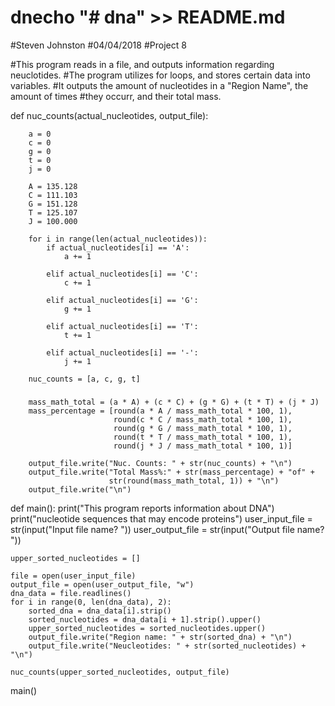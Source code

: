 # dnecho "# dna" >> README.md
#Steven Johnston
#04/04/2018
#Project 8

#This program reads in a file, and outputs information regarding neuclotides.
#The program utilizes for loops, and stores certain data into variables.
#It outputs the amount of nucleotides in a "Region Name", the amount of times
#they occurr, and their total mass. 


def nuc_counts(actual_nucleotides, output_file):

        a = 0
        c = 0
        g = 0
        t = 0
        j = 0

        A = 135.128
        C = 111.103
        G = 151.128
        T = 125.107
        J = 100.000
        
        for i in range(len(actual_nucleotides)):
            if actual_nucleotides[i] == 'A':
                a += 1

            elif actual_nucleotides[i] == 'C':
                c += 1

            elif actual_nucleotides[i] == 'G':
                g += 1
                
            elif actual_nucleotides[i] == 'T':
                t += 1
                
            elif actual_nucleotides[i] == '-':
                j += 1

        nuc_counts = [a, c, g, t]

###

        mass_math_total = (a * A) + (c * C) + (g * G) + (t * T) + (j * J)        
        mass_percentage = [round(a * A / mass_math_total * 100, 1),
                           round(c * C / mass_math_total * 100, 1),
                           round(g * G / mass_math_total * 100, 1),
                           round(t * T / mass_math_total * 100, 1),
                           round(j * J / mass_math_total * 100, 1)]

        output_file.write("Nuc. Counts: " + str(nuc_counts) + "\n")
        output_file.write("Total Mass%:" + str(mass_percentage) + "of" +
                          str(round(mass_math_total, 1)) + "\n")
        output_file.write("\n")       


            
def main():
    print("This program reports information about DNA")
    print("nucleotide sequences that may encode proteins")
    user_input_file = str(input("Input file name? "))
    user_output_file = str(input("Output file name? "))

    upper_sorted_nucleotides = []

    file = open(user_input_file)
    output_file = open(user_output_file, "w")
    dna_data = file.readlines()
    for i in range(0, len(dna_data), 2):
        sorted_dna = dna_data[i].strip()
        sorted_nucleotides = dna_data[i + 1].strip().upper()
        upper_sorted_nucleotides = sorted_nucleotides.upper()
        output_file.write("Region name: " + str(sorted_dna) + "\n")
        output_file.write("Neucleotides: " + str(sorted_nucleotides) + "\n")
            
    nuc_counts(upper_sorted_nucleotides, output_file)
    
main()


